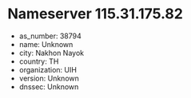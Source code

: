 # Nameserver 115.31.175.82

* as_number: 38794
* name: Unknown
* city: Nakhon Nayok
* country: TH
* organization: UIH
* version: Unknown
* dnssec: Unknown
